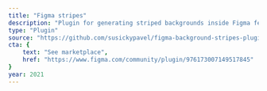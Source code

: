 ```yaml
---
title: "Figma stripes"
description: "Plugin for generating striped backgrounds inside Figma features different color combinations rotations and scales."
type: "Plugin"
source: "https://github.com/susickypavel/figma-background-stripes-plugin"
cta: {
	text: "See marketplace",
	href: "https://www.figma.com/community/plugin/976173007149517845"
}
year: 2021
---
```

